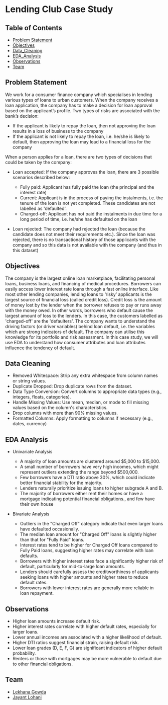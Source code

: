 # Lending Club Case Study

## Table of Contents
* [Problem Statement](#problem-statement)
* [Objectives](#objectives)
* [Data_Cleaning](#data-cleaning)
* [EDA_Analysis](#eda-analysis)
* [Observations](#observations)
* [Team](#team)


## Problem Statement
We work for a consumer finance company which specialises in lending various types of loans to urban customers. 
When the company receives a loan application, the company has to make a decision for loan approval based on the applicant’s profile. 
Two types of risks are associated with the bank’s decision:
- If the applicant is likely to repay the loan, then not approving the loan results in a loss of business to the company
- If the applicant is not likely to repay the loan, i.e. he/she is likely to default, then approving the loan may lead to a financial loss for the company

When a person applies for a loan, there are two types of decisions that could be taken by the company:
- Loan accepted: If the company approves the loan, there are 3 possible scenarios described below:
    - Fully paid: Applicant has fully paid the loan (the principal and the interest rate)
    - Current: Applicant is in the process of paying the instalments, i.e. the tenure of the loan is not yet completed. These candidates are not labelled as 'defaulted'.
    - Charged-off: Applicant has not paid the instalments in due time for a long period of time, i.e. he/she has defaulted on the loan 

- Loan rejected: The company had rejected the loan (because the candidate does not meet their requirements etc.). Since the loan was rejected, there is no transactional history of those applicants with the company and so this data is not available with the company (and thus in this dataset)


## Objectives
The company is the largest online loan marketplace, facilitating personal loans, business loans, and financing of medical procedures. Borrowers can easily access lower interest rate loans through a fast online interface. 
Like most other lending companies, lending loans to ‘risky’ applicants is the largest source of financial loss (called credit loss). Credit loss is the amount of money lost by the lender when the borrower refuses to pay or runs away with the money owed. In other words, borrowers who default cause the largest amount of loss to the lenders. In this case, the customers labelled as 'charged-off' are the 'defaulters'.
The company wants to understand the driving factors (or driver variables) behind loan default, i.e. the variables which are strong indicators of default. The company can utilise this knowledge for its portfolio and risk assessment.
In this case study, we will use EDA to understand how consumer attributes and loan attributes influence the tendency of default.


## Data Cleaning
- Removed Whitespace: Strip any extra whitespace from column names or string values.
- Duplicate Dropped: Drop duplicate rows from the dataset.
- Data Type Conversion: Convert columns to appropriate data types (e.g., integers, floats, categories).
-  Handle Missing Values: Use mean, median, or mode to fill missing values based on the column's characteristics.
- Drop columns with more than 90% missing values.
- Formatted Columns: Apply formatting to columns if necessary (e.g., dates, currency)

## EDA Analysis
- Univariate Analysis
  - A majority of loan amounts are clustered around $5,000 to $15,000.
  - A small number of borrowers have very high incomes, which might represent outliers extending the range beyond $500,000.
  - Few borrowers have a DTI ratio above 30%, which could indicate better financial stability for the majority.
  - Lenders naturally prioritize issuing loans to higher subgrade A and B.
  - The majority of borrowers either rent their homes or have a mortgage indicating potential financial obligations., and few have their own house

- Bivariate Analysis
  - Outliers in the "Charged Off" category indicate that even larger loans have defaulted occasionally.
  - The median loan amount for "Charged Off" loans is slightly higher than that for "Fully Paid" loans.
  - Interest rates tend to be higher for Charged Off loans compared to Fully Paid loans, suggesting higher rates may correlate with loan defaults.
  - Borrowers with higher interest rates face a significantly higher risk of default, particularly for mid-to-large loan amounts.
  - Lenders should carefully assess the creditworthiness of applicants seeking loans with higher amounts and higher rates to reduce default rates.
  - Borrowers with lower interest rates are generally more reliable in loan repayment.


## Observations
- Higher loan amounts increase default risk.
- Higher interest rates correlate with higher default rates, especially for larger loans.
- Lower annual incomes are associated with a higher likelihood of default.
- Higher DTI ratios suggest financial strain, raising default risk.
- Lower loan grades (D, E, F, G) are significant indicators of higher default probability.
- Renters or those with mortgages may be more vulnerable to default due to other financial obligations.


## Team
* [Lekhana Gowda]()
* [Jayant Lohani](https://github.com/JLohani)
